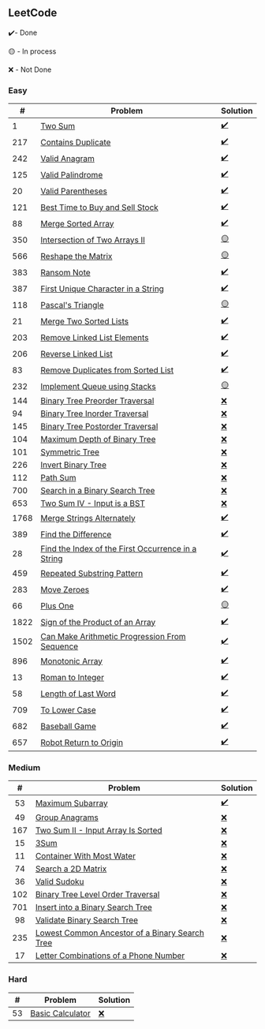 ## LeetCode ##

✔️- Done

🟡 - In process

❌ - Not Done

### Easy ###

| #       | Problem                                                                                                                         | Solution                                           |
|---------|---------------------------------------------------------------------------------------------------------------------------------|----------------------------------------------------|
| 1       | [Two Sum](https://leetcode.com/problems/two-sum/)                                                                               | [✔️](easy/TwoSum.java)                             |
| 217     | [Contains Duplicate](https://leetcode.com/problems/contains-duplicate/)                                                         | [✔️](easy/ContainsDuplicate.java)                  |
| 242     | [Valid Anagram](https://leetcode.com/problems/valid-anagram/)                                                                   | [✔️](easy/ValidAnagram.java)                       |
| 125     | [Valid Palindrome](https://leetcode.com/problems/valid-palindrome/)                                                             | [✔️](easy/ValidPalindrome.java)                    |
| 20      | [Valid Parentheses](https://leetcode.com/problems/valid-parentheses/)                                                           | [✔️](easy/ValidParentheses.java)                   |
| 121     | [Best Time to Buy and Sell Stock](https://leetcode.com/problems/best-time-to-buy-and-sell-stock/)                               | [✔️](easy/BestTimeToBuyAndSellStock.java)          |
| 88      | [Merge Sorted Array](https://leetcode.com/problems/merge-sorted-array/)                                                         | [✔️](easy/MergeSortedArray.java)                   |
| 350     | [Intersection of Two Arrays II](https://leetcode.com/problems/valid-parentheses/)                                               | [🟡](easy/IntersectionTwoArrays.java)              |
| 566     | [Reshape the Matrix](https://leetcode.com/problems/reshape-the-matrix/)                                                         | [🟡](easy/ReshapeMatrix.java)                      |
| 383     | [Ransom Note](https://leetcode.com/problems/ransom-note/)                                                                       | [✔️](easy/RansomNote.java)                         |
| 387     | [First Unique Character in a String](https://leetcode.com/problems/first-unique-character-in-a-string/)                         | [✔️](easy/FirstUniqueCharInString.java)            |
| 118     | [Pascal's Triangle](https://leetcode.com/problems/pascals-triangle/)                                                            | [🟡](easy/PascalTriangle.java)                     |
| 21      | [Merge Two Sorted Lists](https://leetcode.com/problems/merge-two-sorted-lists/)                                                 | [✔️](easy/MergeTwoSortedLists.java)                |
| 203     | [Remove Linked List Elements](https://leetcode.com/problems/remove-linked-list-elements/)                                       | [✔️](easy/RemoveLinkedListElements.java)           |
| 206     | [Reverse Linked List](https://leetcode.com/problems/reverse-linked-list/)                                                       | [✔️](easy/ReverseLinkedList.java)                  |
| 83      | [Remove Duplicates from Sorted List](https://leetcode.com/problems/remove-duplicates-from-sorted-list/)                         | [✔️](easy/RemoveDuplicatesSortedList.java)         |
| 232     | [Implement Queue using Stacks](https://leetcode.com/problems/implement-queue-using-stacks/)                                     | [🟡](easy/QueueUsingStack.java)                    |
| 144     | [Binary Tree Preorder Traversal](https://leetcode.com/problems/binary-tree-preorder-traversal/)                                 | [❌](notDone)                                       |
| 94      | [Binary Tree Inorder Traversal](https://leetcode.com/problems/binary-tree-inorder-traversal/)                                   | [❌](notDone)                                       |
| 145     | [Binary Tree Postorder Traversal](https://leetcode.com/problems/binary-tree-postorder-traversal/)                               | [❌](notDone)                                       |
| 104     | [Maximum Depth of Binary Tree](https://leetcode.com/problems/maximum-depth-of-binary-tree/)                                     | [❌](notDone)                                       |
| 101     | [Symmetric Tree](https://leetcode.com/problems/symmetric-tree/)                                                                 | [❌](notDone)                                       |
| 226     | [Invert Binary Tree](https://leetcode.com/problems/invert-binary-tree/)                                                         | [❌](notDone)                                       |
| 112     | [Path Sum](https://leetcode.com/problems/path-sum/)                                                                             | [❌](notDone)                                       |
| 700     | [Search in a Binary Search Tree](https://leetcode.com/problems/search-in-a-binary-search-tree/)                                 | [❌](notDone)                                       |
| 653     | [Two Sum IV - Input is a BST](https://leetcode.com/problems/two-sum-iv-input-is-a-bst/)                                         | [❌](notDone)                                       |
| 1768    | [Merge Strings Alternately](https://leetcode.com/problems/merge-strings-alternately/)                                           | [✔️](easy/MergeStringsAlternately.java)            |
| 389     | [Find the Difference](https://leetcode.com/problems/find-the-difference/)                                                       | [✔️](easy/FindDifference.java)                     |
| 28      | [Find the Index of the First Occurrence in a String](leetcode.com/problems/find-the-index-of-the-first-occurrence-in-a-string/) | [✔️](easy/FindIndexOfFirstOccurrenceInString.java) |
| 459     | [Repeated Substring Pattern](https://leetcode.com/problems/repeated-substring-pattern/)                                         | [✔️](easy/RepeatedSubstringPattern.java)           |
| 283     | [Move Zeroes](https://leetcode.com/problems/move-zeroes/)                                                                       | [✔️](easy/MoveZeroes.java)                         |
| 66      | [Plus One](https://leetcode.com/problems/plus-one/)                                                                             | [🟡](easy/PlusOne.java)                            |
| 1822    | [Sign of the Product of an Array](https://leetcode.com/problems/sign-of-the-product-of-an-array/)                               | [✔️](easy/SignOfProductOfArray.java)               |
| 1502    | [Can Make Arithmetic Progression From Sequence](https://leetcode.com/problems/can-make-arithmetic-progression-from-sequence/)   | [✔️](easy/ArithmeticProgressionFromSequence.java)  |
| 896     | [Monotonic Array](https://leetcode.com/problems/monotonic-array/)                                                               | [✔️](easy/MonotonicArray.java)                     |
| 13      | [Roman to Integer](https://leetcode.com/problems/roman-to-integer/)                                                             | [✔️](easy/RomanToInteger.java)                     |
| 58      | [Length of Last Word](https://leetcode.com/problems/length-of-last-word/)                                                       | [✔️](easy/LengthOfLastWord.java)                   |
| 709     | [To Lower Case](https://leetcode.com/problems/to-lower-case/)                                                                   | [✔️](easy/ToLowerCase.java)                        |
| 682     | [Baseball Game](https://leetcode.com/problems/baseball-game/)                                                                   | [✔️](easy/BaseballGame.java)                       |
| 657     | [Robot Return to Origin](https://leetcode.com/problems/robot-return-to-origin/)                                                 | [✔️](easy/RobotReturnToOrigin.java)                |

### Medium ###

|  #  | Problem                                                                                                                         | Solution                          |
|:---:|---------------------------------------------------------------------------------------------------------------------------------|-----------------------------------|
| 53  | [Maximum Subarray](https://leetcode.com/problems/maximum-subarray/)                                                             | [✔️](medium/MaximumSubarray.java) |
| 49  | [Group Anagrams](https://leetcode.com/problems/group-anagrams/)                                                                 | [❌]()                             |
| 167 | [Two Sum II - Input Array Is Sorted](https://leetcode.com/problems/two-sum-ii-input-array-is-sorted/)                           | [❌]()                             |
| 15  | [3Sum](https://leetcode.com/problems/3sum/)                                                                                     | [❌]()                             |
| 11  | [Container With Most Water](https://leetcode.com/problems/container-with-most-water/)                                           | [❌]()                             |
| 74  | [Search a 2D Matrix](https://leetcode.com/problems/search-a-2d-matrix/)                                                         | [❌]()                             |
| 36  | [Valid Sudoku](https://leetcode.com/problems/valid-sudoku/)                                                                     | [❌]()                             |
| 102 | [Binary Tree Level Order Traversal](https://leetcode.com/problems/binary-tree-level-order-traversal/)                           | [❌]()                             |
| 701 | [Insert into a Binary Search Tree](https://leetcode.com/problems/insert-into-a-binary-search-tree/)                             | [❌]()                             |
| 98  | [Validate Binary Search Tree](https://leetcode.com/problems/validate-binary-search-tree/)                                       | [❌]()                             |
| 235 | [Lowest Common Ancestor of a Binary Search Tree](https://leetcode.com/problems/lowest-common-ancestor-of-a-binary-search-tree/) | [❌]()                             |
| 17  | [Letter Combinations of a Phone Number](https://leetcode.com/problems/letter-combinations-of-a-phone-number/)                   | [❌]()                             |

### Hard ###

|  #  | Problem                                                                         | Solution |
|:---:|---------------------------------------------------------------------------------|----------|
| 53  | [Basic Calculator](https://leetcode.com/problems/basic-calculator/description/) | [❌]()    |


